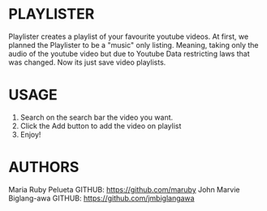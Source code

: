 # PLAYLISTER

Playlister creates a playlist of your favourite youtube videos. At first, we planned the Playlister to be a "music" only listing. Meaning, taking only the audio of the youtube video but due to Youtube Data restricting laws that was changed. Now its just save video playlists.

# USAGE

1. Search on the search bar the video you want.
2. Click the Add button to add the video on playlist
3. Enjoy!

# AUTHORS
Maria Ruby Pelueta GITHUB: https://github.com/maruby
John Marvie Biglang-awa GITHUB: https://github.com/jmbiglangawa